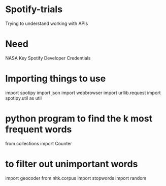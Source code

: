 # Spotify-trials
Trying to understand working with APIs

# Need

NASA Key
Spotify Developer Credentials

# Importing things to use
import spotipy
import json
import webbrowser
import urllib.request
import spotipy.util as util
# python program to find the k most frequent words
from collections import Counter
# to filter out unimportant words
import geocoder
from nltk.corpus import stopwords
import random
